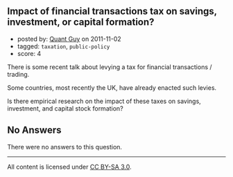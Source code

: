 ## Impact of financial transactions tax on savings, investment, or capital formation?

- posted by: [Quant Guy](https://stackexchange.com/users/-1/501-quant-guy) on 2011-11-02
- tagged: `taxation`, `public-policy`
- score: 4

There is some recent talk about levying a tax for financial transactions / trading.

Some countries, most recently the UK, have already enacted such levies.

Is there empirical research on the impact of these taxes on savings, investment, and capital stock formation?

## No Answers

There were no answers to this question.


---

All content is licensed under [CC BY-SA 3.0](https://creativecommons.org/licenses/by-sa/3.0/).
